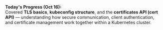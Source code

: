 
**Today's Progress (Oct 16):**  
Covered **TLS basics**, **kubeconfig structure**, and the **certificates API (cert API)** — understanding how secure communication, client authentication, and certificate management work together within a Kubernetes cluster.
